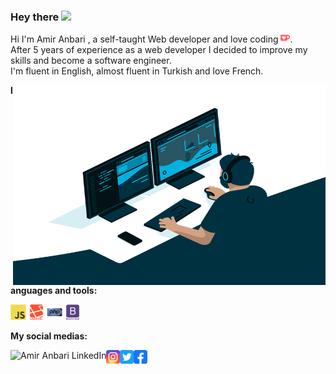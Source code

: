### Hey there <img src="https://media.giphy.com/media/hvRJCLFzcasrR4ia7z/giphy.gif" width="25px">

Hi I'm Amir Anbari , a self-taught Web developer and love coding  <img alt="Love coding" width="15px" src="https://raw.githubusercontent.com/amiranbari/amiranbari/main/assets/kofi.svg"/>. 
<br />
After 5 years of experience as a web developer I decided to improve my skills and become a software engineer.
<br />
I'm fluent in English, almost fluent in Turkish and love French.

<img align="right" alt="GIF" src="https://raw.githubusercontent.com/amiranbari/amiranbari/main/assets/code.gif" width="500" height="320" />

**languages and tools:**  

<code><img height="25" src="https://raw.githubusercontent.com/amiranbari/amiranbari/main/assets/javascript-original.svg"></code>
<code><img height="25" src="https://raw.githubusercontent.com/amiranbari/amiranbari/main/assets/laravel-plain-wordmark.svg"></code>
<code><img height="25" src="https://raw.githubusercontent.com/amiranbari/amiranbari/main/assets/php-original.svg"></code>
<code><img height="25" src="https://raw.githubusercontent.com/amiranbari/amiranbari/main/assets/bootstrap-plain-wordmark.svg"></code>

**My social medias:**

<a href="https://www.linkedin.com/in/amiranbari">
  <img align="left" alt="Amir Anbari LinkedIn" height="22" src="https://raw.githubusercontent.com/peterthehan/peterthehan/master/assets/linkedin.svg" />
</a>

<a href="https://www.instagram.com/amir.anbari_">
  <img align="left" alt="Amir Anbari Instagram" height="22" src="https://raw.githubusercontent.com/amiranbari/amiranbari/main/assets/instagram.svg" />
</a>

<a href="#">
  <img align="left" alt="Amir Anbari Twitter" height="22" src="https://raw.githubusercontent.com/amiranbari/amiranbari/main/assets/twitter.svg" />
</a>

<a href="#">
  <img align="left" alt="Amir Anbari Facebook" height="22" src="https://raw.githubusercontent.com/amiranbari/amiranbari/main/assets/facebook.svg" />
</a>


